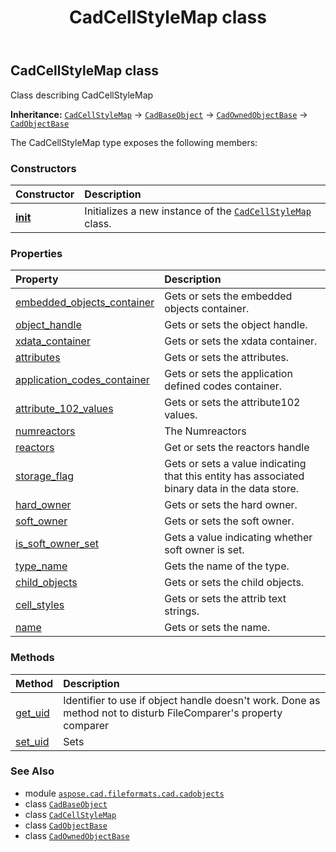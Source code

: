 ﻿---
title: CadCellStyleMap class
second_title: Aspose.CAD for Python via .NET API References
description: 
type: docs
weight: 400
url: /python-net/aspose.cad.fileformats.cad.cadobjects/cadcellstylemap/
is_root: false
---

## CadCellStyleMap class

Class describing CadCellStyleMap



**Inheritance:** [`CadCellStyleMap`](/cad/python-net/aspose.cad.fileformats.cad.cadobjects/cadcellstylemap) → 
[`CadBaseObject`](/cad/python-net/aspose.cad.fileformats.cad.cadobjects/cadbaseobject) → 
[`CadOwnedObjectBase`](/cad/python-net/aspose.cad.fileformats.cad.cadobjects/cadownedobjectbase) → 
[`CadObjectBase`](/cad/python-net/aspose.cad.fileformats.cad.cadobjects/cadobjectbase)



The CadCellStyleMap type exposes the following members:

### Constructors
| Constructor | Description |
| :- | :- |
| [__init__](/cad/python-net/aspose.cad.fileformats.cad.cadobjects/cadcellstylemap/__init__/#) | Initializes a new instance of the [`CadCellStyleMap`](/cad/python-net/aspose.cad.fileformats.cad.cadobjects/cadcellstylemap) class. |


### Properties
| Property | Description |
| :- | :- |
| [embedded_objects_container](/cad/python-net/aspose.cad.fileformats.cad.cadobjects/cadcellstylemap/embedded_objects_container) | Gets or sets the embedded objects container. |
| [object_handle](/cad/python-net/aspose.cad.fileformats.cad.cadobjects/cadcellstylemap/object_handle) | Gets or sets the object handle. |
| [xdata_container](/cad/python-net/aspose.cad.fileformats.cad.cadobjects/cadcellstylemap/xdata_container) | Gets or sets the xdata container. |
| [attributes](/cad/python-net/aspose.cad.fileformats.cad.cadobjects/cadcellstylemap/attributes) | Gets or sets the attributes. |
| [application_codes_container](/cad/python-net/aspose.cad.fileformats.cad.cadobjects/cadcellstylemap/application_codes_container) | Gets or sets the application defined codes container. |
| [attribute_102_values](/cad/python-net/aspose.cad.fileformats.cad.cadobjects/cadcellstylemap/attribute_102_values) | Gets or sets the attribute102 values. |
| [numreactors](/cad/python-net/aspose.cad.fileformats.cad.cadobjects/cadcellstylemap/numreactors) | The Numreactors |
| [reactors](/cad/python-net/aspose.cad.fileformats.cad.cadobjects/cadcellstylemap/reactors) | Get or sets the reactors handle |
| [storage_flag](/cad/python-net/aspose.cad.fileformats.cad.cadobjects/cadcellstylemap/storage_flag) | Gets or sets a value indicating that this entity has associated binary data in the data store. |
| [hard_owner](/cad/python-net/aspose.cad.fileformats.cad.cadobjects/cadcellstylemap/hard_owner) | Gets or sets the hard owner. |
| [soft_owner](/cad/python-net/aspose.cad.fileformats.cad.cadobjects/cadcellstylemap/soft_owner) | Gets or sets the soft owner. |
| [is_soft_owner_set](/cad/python-net/aspose.cad.fileformats.cad.cadobjects/cadcellstylemap/is_soft_owner_set) | Gets a value indicating whether soft owner is set. |
| [type_name](/cad/python-net/aspose.cad.fileformats.cad.cadobjects/cadcellstylemap/type_name) | Gets the name of the type. |
| [child_objects](/cad/python-net/aspose.cad.fileformats.cad.cadobjects/cadcellstylemap/child_objects) | Gets or sets the child objects. |
| [cell_styles](/cad/python-net/aspose.cad.fileformats.cad.cadobjects/cadcellstylemap/cell_styles) | Gets or sets the attrib text strings. |
| [name](/cad/python-net/aspose.cad.fileformats.cad.cadobjects/cadcellstylemap/name) | Gets or sets the name. |


### Methods
| Method | Description |
| :- | :- |
| [get_uid](/cad/python-net/aspose.cad.fileformats.cad.cadobjects/cadcellstylemap/get_uid/#) | Identifier to use if object handle doesn't work. Done as method not to disturb FileComparer's property comparer |
| [set_uid](/cad/python-net/aspose.cad.fileformats.cad.cadobjects/cadcellstylemap/set_uid/#str) | Sets |



### See Also
* module [`aspose.cad.fileformats.cad.cadobjects`](..)
* class [`CadBaseObject`](/cad/python-net/aspose.cad.fileformats.cad.cadobjects/cadbaseobject)
* class [`CadCellStyleMap`](/cad/python-net/aspose.cad.fileformats.cad.cadobjects/cadcellstylemap)
* class [`CadObjectBase`](/cad/python-net/aspose.cad.fileformats.cad.cadobjects/cadobjectbase)
* class [`CadOwnedObjectBase`](/cad/python-net/aspose.cad.fileformats.cad.cadobjects/cadownedobjectbase)

